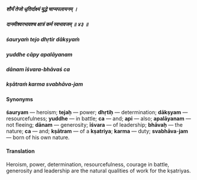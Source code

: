 ##### शौर्यं तेजो धृतिर्दाक्ष्यं युद्धे चाप्यपलायनम् ।
##### दानमीश्वरभावश्च क्षात्रं कर्म स्वभावजम् ॥ ४३ ॥

##### śauryaṁ tejo dhṛtir dākṣyaṁ
##### yuddhe cāpy apalāyanam
##### dānam īśvara-bhāvaś ca
##### kṣātraṁ karma svabhāva-jam

#### Synonyms

**śauryam** — heroism; **tejaḥ** — power; **dhṛtiḥ** — determination; **dākṣyam** — resourcefulness; **yuddhe** — in battle; **ca** — and; **api** — also; **apalāyanam** — not fleeing; **dānam** — generosity; **īśvara** — of leadership; **bhāvaḥ** — the nature; **ca** — and; **kṣātram** — of a **kṣatriya**; **karma** — duty; **svabhāva**-**jam** — born of his own nature.

#### Translation

Heroism, power, determination, resourcefulness, courage in battle, generosity and leadership are the natural qualities of work for the kṣatriyas.